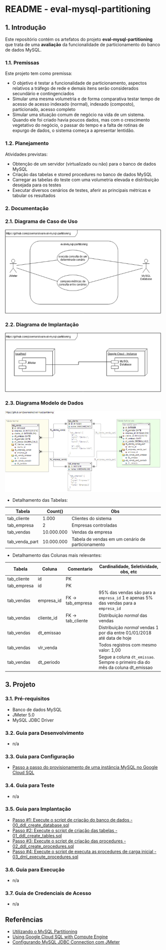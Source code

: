 # README - eval-mysql-partitioning


## 1. Introdução ##

Este repositório contém os artefatos do projeto **eval-mysql-partitioning** que trata de uma **avaliação** da funcionalidade de particionamento do banco de dados MySQL.

### 1.1. Premissas ###

Este projeto tem como premissa:
* O objetivo é testar a funcionalidade de particionamento, aspectos relativos a tráfego de rede e demais itens serão considerados secundário e contingenciados
* Simular uma mesma volumetria e de forma comparativa testar tempo de acesso de acesso indexado (normal), indexado (composto), particionado, acesso completo
* Simular uma situação comum de negócio na vida de um sistema. Quando ele foi criado havia poucos dados, mas com o crescimento vegetativo do negócio, o passar do tempo e a falta de rotinas de expurgo de dados, o sistema começa a apresentar lentidão.


### 1.2. Planejamento ###

Atividades previstas:
* Obtenção de um servidor (virtualizado ou não) para o banco de dados MySQL
* Criação das tabelas e stored procedures no banco de dados MySQL
* Carregar as tabelas do teste com uma volumetria elevada e distribuição desejada para os testes
* Executar diversos cenários de testes, aferir as principais métricas e tabular os resultados


### 2. Documentação ###

### 2.1. Diagrama de Caso de Uso ###

![Diagrama de Caso de Uso](doc/Diagrama%20de%20Caso%20de%20Uso.png)


### 2.2. Diagrama de Implantação

![Diagrama de Implantacao](doc/Diagrama%20de%20Implantacao.png)


### 2.3. Diagrama Modelo de Dados ###

![Diagrama Modelo de Dados](doc/Diagrama%20Modelo%20de%20Dados.png)

* Detalhamento das Tabelas:

Tabela          |    Count() | Obs
--------------- | ---------- | ------------------------
tab_cliente     |      1.000 | Clientes do sistema
tab_empresa     |          2 | Empresas controladas
tab_vendas      | 10.000.000 | Vendas da empresa
tab_venda_part  | 10.000.000 | Tabela de vendas em um cenário de particionamento


* Detalhamento das Colunas mais relevantes:

Tabela          | Coluna     | Comentario        | Cardinalidade, Seletividade, obs, etc
--------------- | ---------- | ----------------- | ----------------------------------------------
tab_cliente     | id         | PK                |
tab_empresa     | id         | PK                |
tab_vendas      | empresa_id | FK -> tab_empresa | 95% das vendas são para a `empresa_id` 1 e apenas 5% das vendas para a `empresa_id`
tab_vendas      | cliente_id | FK -> tab_cliente | Distribuição _normal_ das vendas
tab_vendas      | dt_emissao |                   | Distribuição _normal_ vendas 1 por dia entre 01/01/2018 até data de hoje
tab_vendas      | vlr_venda  |                   | Todos registros com mesmo valor: 1,00
tab_vendas      | dt_periodo |                   | Segue a coluna `dt_emissao`. Sempre o primeiro dia do mês da coluna dt_emissao



## 3. Projeto ##

### 3.1. Pré-requisitos ###

* Banco de dados MySQL 
* JMeter 5.0
* MySQL JDBC Driver 

### 3.2. Guia para Desenvolvimento ###

* n/a 

### 3.3. Guia para Configuração ###

* [Passo a passo do provisionamento de uma instância MySQL no Google Cloud SQL](README_GoogleCloudSQL_MySql.md)

### 3.4. Guia para Teste ###

* n/a


### 3.5. Guia para Implantação ###

* [Passo #1: Execute o script de criação do banco de dados - 00_ddl_create_database.sql](src/sql/00_ddl_create_database.sql)
* [Passo #2: Execute o script de criação das tabelas - 01_ddl_create_tables.sql](src/sql/01_ddl_create_tables.sql)
* [Passo #3: Execute o script de criação das procedures - 02_ddl_create_procedures.sql](src/sql/02_ddl_create_procedures.sql)
* [Passo #4: Execute o script de executa as procedures de carga inicial - 03_dml_execute_procedures.sql](src/sql/03_dml_execute_procedures.sql)


### 3.6. Guia para Execução ###

* n/a


### 3.7. Guia de Credenciais de Acesso ###
* n/a


## Referências ##

* [Utilizando o MySQL Partitioning](https://www.devmedia.com.br/utilizando-o-mysql-partitioning/16825)
* [Using Google Cloud SQL with Compute Engine](https://www.youtube.com/watch?v=mvIE8LkXEEY&feature=youtu.be)
* [Configurando MySQL JDBC Connection com JMeter](https://github.com/josemarsilva/jmeter-beginner-tutorial/blob/master/doc/DatabaseConnection/README.md)